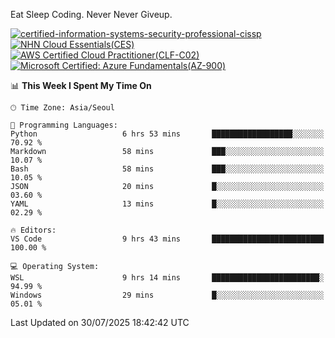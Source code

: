Eat Sleep Coding.
Never Never Giveup.

[![certified-information-systems-security-professional-cissp](https://github.com/user-attachments/assets/d259884f-7f9a-4d80-a663-6968ead7464a)](https://www.credly.com/badges/f394a010-85a0-450b-9136-8043af01d71c/public_url)
[![NHN Cloud Essentials(CES)](https://github.com/user-attachments/assets/f405dcae-c923-424d-927f-e993bac10fa9)](https://www.nhncloud.com/kr/edu/certification/search)
[![AWS Certified Cloud Practitioner(CLF-C02)](https://github.com/user-attachments/assets/5199a6f5-42d5-4e70-b493-16c3fd42e691)](https://www.credly.com/badges/235e2b66-a782-4a21-ac77-ac4e42037113)
[![Microsoft Certified: Azure Fundamentals(AZ-900)](https://github.com/user-attachments/assets/7eb23f86-6311-42f9-83ab-166a25656710)](https://learn.microsoft.com/en-us/users/tiaz0128/credentials/ca6706271c8233ef)

<!--START_SECTION:waka-->
📊 **This Week I Spent My Time On** 

```text
🕑︎ Time Zone: Asia/Seoul

💬 Programming Languages: 
Python                   6 hrs 53 mins       ██████████████████░░░░░░░   70.92 % 
Markdown                 58 mins             ███░░░░░░░░░░░░░░░░░░░░░░   10.07 % 
Bash                     58 mins             ███░░░░░░░░░░░░░░░░░░░░░░   10.05 % 
JSON                     20 mins             █░░░░░░░░░░░░░░░░░░░░░░░░   03.60 % 
YAML                     13 mins             █░░░░░░░░░░░░░░░░░░░░░░░░   02.29 % 

🔥 Editors: 
VS Code                  9 hrs 43 mins       █████████████████████████   100.00 % 

💻 Operating System: 
WSL                      9 hrs 14 mins       ████████████████████████░   94.99 % 
Windows                  29 mins             █░░░░░░░░░░░░░░░░░░░░░░░░   05.01 % 
```


 Last Updated on 30/07/2025 18:42:42 UTC
<!--END_SECTION:waka-->
